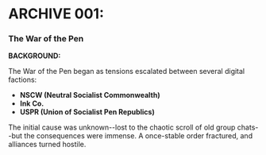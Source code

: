 # ARCHIVE 001:

### The War of the Pen

**BACKGROUND:**

The War of the Pen began as tensions escalated between several digital factions:
- **NSCW (Neutral Socialist Commonwealth)**
- **Ink Co.**
- **USPR (Union of Socialist Pen Republics)**
  
The initial cause was unknown--lost to the chaotic scroll of old group chats--but
the consequences were immense. A once-stable order fractured, and alliances turned hostile.
